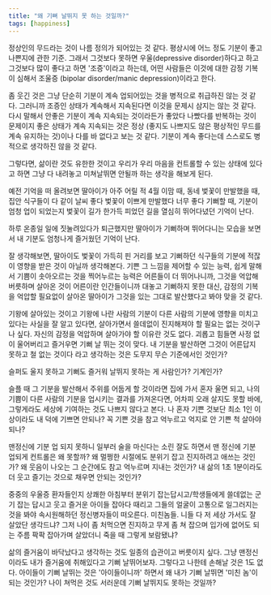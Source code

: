 ```yaml
---
title: "왜 기뻐 날뛰지 못 하는 것일까?"
tags: [happiness]
---
```


정상인의 무드라는 것이 나름 정의가 되어있는 것 같다. 평상시에 어느 정도 기분이 좋고 나쁜지에 관한 기준. 그래서 그것보다 못하면 우울(depressive disorder)하다고 하고 그것보다 많이 좋다고 하면 '조증'이라고 하는데, 어떤 사람들은 이것에 대한 감정 기복이 심해서 조울증 (bipolar disorder/manic depression)이라고 한다. 

좀 웃긴 것은 그냥 단순히 기분이 계속 업되어있는 것을 병적으로 취급하진 않는 것 같다. 그러니까 조증인 상태가 계속해서 지속된다면 이것을 문제시 삼지는 않는 것 같다. 다시 말해서 안좋은 기분이 계속 지속되는 것이라든가 좋았다 나빴다를 반복하는 것이 문제이지 좋은 상태가 계속 지속되는 것은 정상 (좋지도 나쁘지도 않은 평상적인 무드를 계속 유지하는 것)이나 다를 바 없다고 보는 것 같다. 기분이 계속 좋다는데 스스로도 병적으로 생각하진 않을 것 같다. 

그렇다면, 삶이란 것도 유한한 것이고 우리가 우리 마음을 컨트롤할 수 있는 상태에 있다고 하면 그냥 다 내려놓고 미쳐날뛰면 안될까 하는 생각을 해보게 된다.

예전 기억을 떠 올려보면 딸아이가 아주 어릴 적 4월 이맘 때, 동네 벛꽃이 만발했을 때, 집안 식구들이 다 같이 날씨 좋다 벛꽃이 이쁘게 만발했다 너무 좋다 기뻐할 때, 기분이 엄청 업이 되었는지 벛꽃이 길가 한가득 피었던 길을 열심히 뛰어다녔던 기억이 난다. 

하루 온종일 일에 짓눌려있다가 퇴근했지만 딸아이가 기뻐하며 뛰어다니는 모습을 보면서 내 기분도 엄청나게 즐거웠던 기억이 난다. 

잘 생각해보면, 딸아이도 벛꽃이 가득히 핀 거리를 보고 기뻐하던 식구들의 기분에 적잖이 영향을 받은 것이 아닐까 생각해본다. 기쁜 그 느낌을 제어할 수 있는 능력, 쉽게 말해서 기쁨이 솟아오르는 것을 찍어누르는 능력은 어른들이 더 뛰어나니까, 그것을 억압해 버릇하며 살아온 것이 어른이란 인간들이니까 대놓고 기뻐하지 못한 대신, 감정의 기복을 억압할 필요없이 살아온 딸아이가 그것을 있는 그대로 발산했다고 봐야 맞을 것 같다. 

기왕에 살아있는 것이고 기왕에 나란 사람의 기분이 다른 사람의 기분에 영향을 미치고 있다는 사실을 잘 알고 있다면, 살아가면서 쓸데없이 진지해져야 할 필요는 없는 것이구나 싶다. 자신의 감정을 억압하며 살아가야 할 이유란 것도 없다. 괴롭고 힘들면 사정 없이 울어버리고 즐거우면 기뻐 날 뛰는 것이 맞다. 내 기분을 발산하면 그것이 어른답지 못하고 철 없는 것이다 라고 생각하는 것은 도무지 무슨 기준에서인 것인가?

슬퍼도 울지 못하고 기뻐도 즐거워 날뛰지 못하는 게 사람인가? 기계인가? 

슬플 때 그 기분을 발산해서 주위를 어둡게 할 것이라면 집에 가서 혼자 울면 되고, 나의 기쁨이 다른 사람의 기분을 업시키는 결과를 가져온다면, 어차피 오래 살지도 못할 바에, 그렇게라도 세상에 기여하는 것도 나쁘지 않다고 본다. 나 혼자 기쁜 것보단 최소 1인 이상이라도 내 덕에 기쁘면 안되나? 꼭 기쁜 것을 참고 억누르고 억지로 안 기쁜 척 살아야 되나?

맨정신에 기분 업 되지 못하니 일부러 술을 마신다는 소린 잘도 하면서 맨 정신에 기분 업되게 컨트롤은 왜 못할까? 왜 멀쩡한 시절에도 분위기 잡고 진지하려고 애쓰는 것인가? 왜 웃음이 나오는 그 순간에도 참고 억누르며 지내는 것인가? 내 삶의 1초 1분이라도 더 웃고 즐기는 것으로 채우면 안되는 것인가?

중중의 우울증 환자들인지 상쾌한 아침부터 분위기 잡는답시고/학생들에게 쓸데없는 군기 잡는 답시고 웃고 즐거운 아이들 잡아다 때리고 그들의 얼굴이 고통으로 일그러지는 것을 봐야 속시원해하던 정신병자들이 떠오른다. 미친놈들. 니들 다 저 세상 가서도 잘 살았단 생각드냐? 그저 나이 좀 처먹으면 진지하고 무게 좀 쳐 잡으며 입가에 없어도 되는 주름 팍팍 잡아가며 살았더니 죽을 때 그렇게 보람됐냐?

삶의 즐거움이 바닥났다고 생각하는 것도 일종의 습관이고 버릇이지 싶다. 그냥 맨정신이라도 내가 즐거움에 취해있다고 기뻐 날뛰어보자. 그렇다고 나한테 손해날 것은 1도 없다. 아이들이 기뻐 날뛰는 것은 '아이들이니까' 하면서 왜 내가 기뻐 날뛰면 '미친 놈'이 되는 것인가? 나이 쳐먹은 것도 서러운데 기뻐 날뛰지도 못하는 것일까?